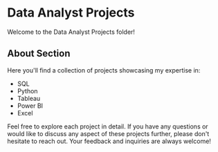 # Data Analyst Projects

Welcome to the Data Analyst Projects folder! 

## About Section
Here you'll find a collection of projects showcasing my expertise in: 
- SQL
- Python
- Tableau
- Power BI
- Excel

Feel free to explore each project in detail. If you have any questions or would like to discuss any aspect of these projects further, please don't hesitate to reach out. Your feedback and inquiries are always welcome!
